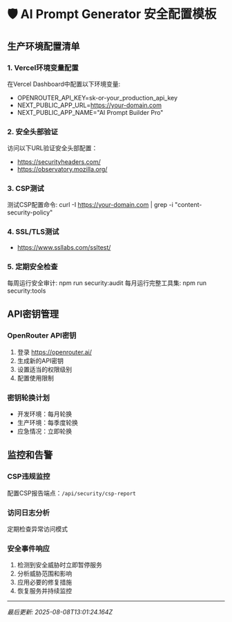 # 🛡️ AI Prompt Generator 安全配置模板

## 生产环境配置清单

### 1. Vercel环境变量配置
在Vercel Dashboard中配置以下环境变量:
- OPENROUTER_API_KEY=sk-or-your_production_api_key
- NEXT_PUBLIC_APP_URL=https://your-domain.com
- NEXT_PUBLIC_APP_NAME="AI Prompt Builder Pro"

### 2. 安全头部验证
访问以下URL验证安全头部配置：
- https://securityheaders.com/
- https://observatory.mozilla.org/

### 3. CSP测试
测试CSP配置命令:
curl -I https://your-domain.com | grep -i "content-security-policy"

### 4. SSL/TLS测试
- https://www.ssllabs.com/ssltest/

### 5. 定期安全检查
每周运行安全审计: npm run security:audit
每月运行完整工具集: npm run security:tools

## API密钥管理

### OpenRouter API密钥
1. 登录 https://openrouter.ai/
2. 生成新的API密钥
3. 设置适当的权限级别
4. 配置使用限制

### 密钥轮换计划
- 开发环境：每月轮换
- 生产环境：每季度轮换
- 应急情况：立即轮换

## 监控和告警

### CSP违规监控
配置CSP报告端点：`/api/security/csp-report`

### 访问日志分析
定期检查异常访问模式

### 安全事件响应
1. 检测到安全威胁时立即暂停服务
2. 分析威胁范围和影响
3. 应用必要的修复措施
4. 恢复服务并持续监控

---
*最后更新: 2025-08-08T13:01:24.164Z*
